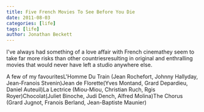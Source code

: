 ```yaml
---
title: Five French Movies To See Before You Die
date: 2011-08-03
categories: [life]
tags: [life]
author: Jonathan Beckett
---
```


I've always had something of a love affair with French cinemathey seem to take far more risks than other countriesresulting in original and enthralling movies that would never have left a studio anywhere else.

A few of my favouritesL'Homme Du Train (Jean Rochefort, Johnny Hallyday, Jean-Franois Stvenin)Jean de Florette(Yves Montand, Grard Depardieu, Daniel Auteuil)La Lectrice (Miou-Miou, Christian Ruch, Rgis Royer)Chocolat(Juliet Binoche, Judi Dench, Alfred Molina)The Chorus (Grard Jugnot, Franois Berland, Jean-Baptiste Maunier)